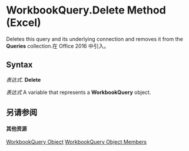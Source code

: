 
# WorkbookQuery.Delete Method (Excel)

Deletes this query and its underlying connection and removes it from the  **Queries** collection.在 Office 2016 中引入。


## Syntax

 _表达式_. **Delete**

 _表达式_ A variable that represents a **WorkbookQuery** object.


## 另请参阅


#### 其他资源


[WorkbookQuery Object](2a27186f-5e02-f026-bee2-b4c7aa852711.md)
[WorkbookQuery Object Members](http://msdn.microsoft.com/library/3c698446-813c-edc2-f8c9-66f5dfc2d1c3%28Office.15%29.aspx)